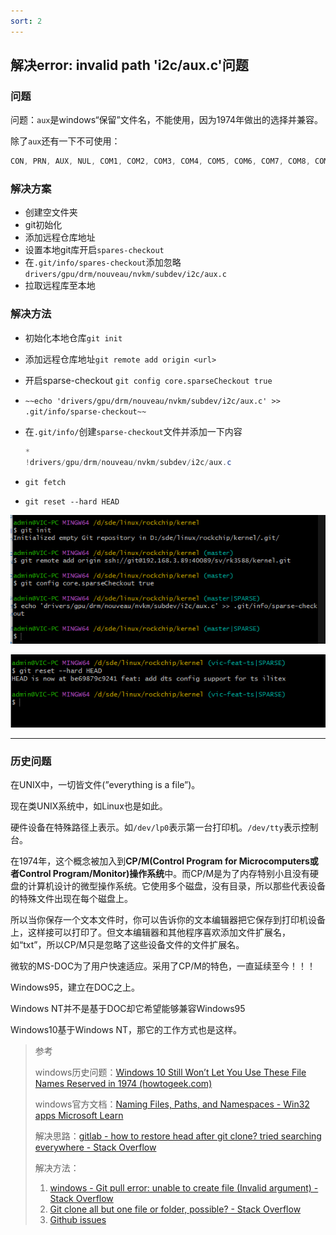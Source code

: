 ```yaml
---
sort: 2
---
```

## 解决error: invalid path 'i2c/aux.c'问题



### 问题

问题：`aux`是windows“保留”文件名，不能使用，因为1974年做出的选择并兼容。

除了`aux`还有一下不可使用：

```powershell
CON, PRN, AUX, NUL, COM1, COM2, COM3, COM4, COM5, COM6, COM7, COM8, COM9, LPT1, LPT2, LPT3, LPT4, LPT5, LPT6, LPT7, LPT8, and LPT9
```

### 解决方案

- 创建空文件夹
- git初始化
- 添加远程仓库地址
- 设置本地git库开启`spares-checkout`
- 在`.git/info/spares-checkout`添加忽略`drivers/gpu/drm/nouveau/nvkm/subdev/i2c/aux.c`
- 拉取远程库至本地

### 解决方法

- 初始化本地仓库`git init`
- 添加远程仓库地址`git remote add origin <url>`
- 开启sparse-checkout `git config core.sparseCheckout true`
- `~~echo 'drivers/gpu/drm/nouveau/nvkm/subdev/i2c/aux.c' >> .git/info/sparse-checkout~~`
- 在`.git/info/`创建`sparse-checkout`文件并添加一下内容
  
    ```powershell
    *
    !drivers/gpu/drm/nouveau/nvkm/subdev/i2c/aux.c
    ```
    
- `git fetch`
- `git reset --hard HEAD`

![Untitled](images/git000.png)

![Untitled](images/git001.png)

---

### 历史问题

在UNIX中，一切皆文件(”everything is a file”)。

现在类UNIX系统中，如Linux也是如此。

硬件设备在特殊路径上表示。如`/dev/lp0`表示第一台打印机。`/dev/tty`表示控制台。

在1974年，这个概念被加入到**CP/M(Control Program for Microcomputers或者Control Program/Monitor)操作系统**中。而CP/M是为了内存特别小且没有硬盘的计算机设计的微型操作系统。它使用多个磁盘，没有目录，所以那些代表设备的特殊文件出现在每个磁盘上。

所以当你保存一个文本文件时，你可以告诉你的文本编辑器把它保存到打印机设备上，这样接可以打印了。但文本编辑器和其他程序喜欢添加文件扩展名，如“txt”，所以CP/M只是忽略了这些设备文件的文件扩展名。

微软的MS-DOC为了用户快速适应。采用了CP/M的特色，一直延续至今！！！

Windows95，建立在DOC之上。

Windows NT并不是基于DOC却它希望能够兼容Windows95

Windows10基于Windows NT，那它的工作方式也是这样。

> 参考
>
>
> windows历史问题：[Windows 10 Still Won’t Let You Use These File Names Reserved in 1974 (howtogeek.com)](https://www.howtogeek.com/fyi/windows-10-still-wont-let-you-use-these-file-names-reserved-in-1974/)
>
> windows官方文档：[Naming Files, Paths, and Namespaces - Win32 apps Microsoft Learn](https://learn.microsoft.com/en-us/windows/win32/fileio/naming-a-file)
>
> 解决思路：[gitlab - how to restore head after git clone? tried searching everywhere - Stack Overflow](https://stackoverflow.com/questions/67683085/how-to-restore-head-after-git-clone-tried-searching-everywhere)
>
> 解决方法：
>
> 1. [windows - Git pull error: unable to create file (Invalid argument) - Stack Overflow](https://stackoverflow.com/questions/26097568/git-pull-error-unable-to-create-file-invalid-argument/34515900#34515900)
> 2. [Git clone all but one file or folder, possible? - Stack Overflow](https://stackoverflow.com/questions/14700896/git-clone-all-but-one-file-or-folder-possible/14701421#14701421)
> 3. [Github issues](https://github.com/uvdl/linux-fslc/issues/1)
>
>    